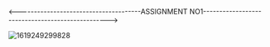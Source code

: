
<--------------------------------------ASSIGNMENT NO1------------------------------------------------->

![1619249299828](https://user-images.githubusercontent.com/80150887/115951170-1d61dd00-a494-11eb-8a44-78605c1c071f.png)
